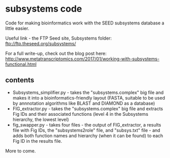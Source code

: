 # subsystems code
Code for making bioinformatics work with the SEED subsystems database a little easier.

Useful link - the FTP Seed site, Subsystems folder: ftp://ftp.theseed.org/subsystems/

For a full write-up, check out the blog post here: http://www.metatranscriptomics.com/2017/01/working-with-subsystems-functional.html

## contents
* Subsystems_simplifier.py - takes the "subsystems.complex" big file and makes it into a bioinformatics-friendly layout (FASTA, suitable to be used by annnotation algorithms like BLAST and DIAMOND as a database)
* FIG_extractor.py - takes the "subsystems.complex" big file and extracts Fig IDs and their associated functions (level 4 in the Subsystems hierarchy, the lowest level)
* fig_swapper.py - takes four files - the output of FIG_extractor, a results file with Fig IDs, the "subsystems2role" file, and "subsys.txt" file - and adds both function names and hierarchy (when it can be found) to each Fig ID in the results file.

More to come.

